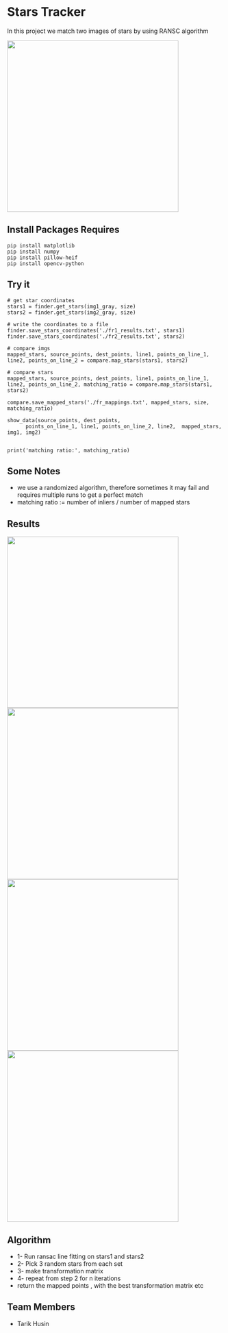 
# Stars Tracker

In this project we match two images of stars by using RANSC algorithm

<img  height="400" src="https://user-images.githubusercontent.com/10331972/233788698-4bf377ff-731a-4745-89f9-fcf8e489f047.png"/>


## Install Packages Requires

    pip install matplotlib
    pip install numpy
    pip install pillow-heif
    pip install opencv-python
 


## Try it

    # get star coordinates
    stars1 = finder.get_stars(img1_gray, size)
    stars2 = finder.get_stars(img2_gray, size)

    # write the coordinates to a file
    finder.save_stars_coordinates('./fr1_results.txt', stars1)
    finder.save_stars_coordinates('./fr2_results.txt', stars2)

    # compare imgs
    mapped_stars, source_points, dest_points, line1, points_on_line_1, line2, points_on_line_2 = compare.map_stars(stars1, stars2)

    # compare stars
    mapped_stars, source_points, dest_points, line1, points_on_line_1, line2, points_on_line_2, matching_ratio = compare.map_stars(stars1, stars2)
    
    compare.save_mapped_stars('./fr_mappings.txt', mapped_stars, size, matching_ratio)

    show_data(source_points, dest_points,
          points_on_line_1, line1, points_on_line_2, line2,  mapped_stars, img1, img2)


    print('matching ratio:', matching_ratio)


## Some Notes

- we use a randomized algorithm, therefore sometimes it may fail and requires multiple runs to get a perfect match
- matching ratio := number of inliers / number of mapped stars



## Results

<img height="400" src="https://user-images.githubusercontent.com/10331972/233772748-6f8bc387-3a52-415e-883d-02bf070458d3.png"/>

<img  height="400" src="https://user-images.githubusercontent.com/10331972/233772750-708a1bae-8358-4e18-a329-60daae1afe82.png"/>

<img  height="400" src="https://user-images.githubusercontent.com/10331972/233772752-19d1ff79-72e6-4bb8-ae24-e290a7eb5a29.png"/>

<img  height="400" src="https://user-images.githubusercontent.com/10331972/233772755-690c3eff-121c-4e7f-b4ef-b6a72c3dae4f.png"/>




## Algorithm

- 1- Run ransac line fitting on stars1 and stars2
- 2- Pick 3 random stars from each set
- 3- make transformation matrix
- 4- repeat from step 2 for n iterations
- return the mapped points , with the best transformation matrix etc



## Team Members

- Tarik Husin

